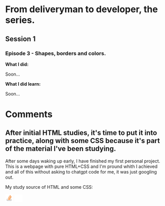 <h1>From deliveryman to developer, the series.</h1>

<h2>Session 1</h2>

<h3>Episode 3 - Shapes, borders and colors.</h3>

<b>What I did:</b>
<p>Soon...</p>
  
<b>What I did learn:</b> 
<p>Soon...</p>

<h1>Comments</h1>
<h2>After initial HTML studies, it's time to put it into practice, along with some CSS because it's part of the material I've been studying.</h2>

<p>After some days waking up early, I have finished my first personal project. This is a webpage with pure HTML+CSS and I'm pround whith I achieved and all of this without asking to chatgpt code for me, it was just googling out.</p>

<p>My study source of HTML and some CSS:</p>
<a href="https://stackoverflow.com/"><img src="stack.png"></a>&nbsp<a href="https://www.w3schools.com/"><img src="w3.png"></a>

